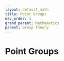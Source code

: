 ```yaml
---
layout: default_math
title: Point Groups
nav_order: 1
grand_parent: Mathematics
parent: Group Theory
---
```


# Point Groups


